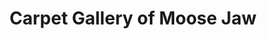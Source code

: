 ---
title: "Carpet Gallery of Moose Jaw"
url: /moose-jaw/carpet-gallery-of-moose-jaw/
shop: Teppiche
---